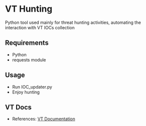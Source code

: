 # VT Hunting
Python tool used mainly for threat hunting activities, automating the interaction with VT IOCs collection

## Requirements
- Python
- requests module

## Usage
- Run IOC_updater.py
- Enjoy hunting

## VT Docs
- References: [VT Documentation](https://docs.virustotal.com/reference)

